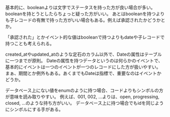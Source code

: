 基本的に、booleanよりは文字でステータスを持った方が良い場合が多い。booleanを持とうとしたらちょっと疑った方がいい。
あとはbooleanを持つよりも子レコードの有無で持った方がいい場合もある。例えば承認されたかどうかとか。

「承認された」とかイベント的な値はbooleanで持つよりもdateや子レコードで持つことも考えられる。

created_atやupdated_atのような定石のカラム以外で、Dateの属性はテーブルに一つまでが原則。
Dateの属性を持つデータというのは何らかのイベントで、基本的にイベントは一つのイベントが一つのレコードにした方が扱いやすい。
まぁ、期間とか例外もある。あくまでもDateは指標で、重要なのはイベントかどうか。

データベース上にない値をenumのように持つ場合、コードよりもシンボルの方が意味を読み取りやすい。
例えば、001, 002, ...よりは、open, progressing, closed, ...のような持ち方がいい。
データベース上に持つ場合でもidを同じようにシンボルにする手がある。
